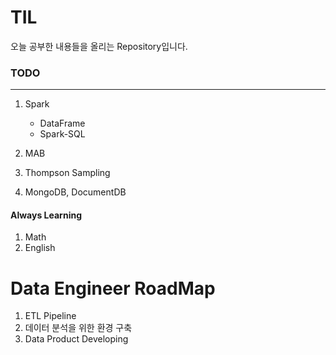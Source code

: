 # TIL

오늘 공부한 내용들을 올리는 Repository입니다.

### TODO
---

1. Spark
    - DataFrame
    - Spark-SQL

2. MAB
3. Thompson Sampling
4. MongoDB, DocumentDB

#### Always Learning
1. Math
2. English

# Data Engineer RoadMap
1. ETL Pipeline
2. 데이터 분석을 위한 환경 구축
3. Data Product Developing
